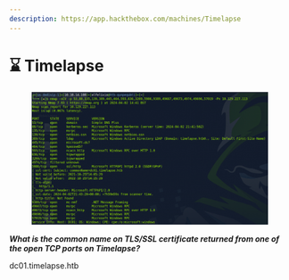 ```yaml
---
description: https://app.hackthebox.com/machines/Timelapse
---
```


# ⌛ Timelapse

<figure><img src="../../.gitbook/assets/image (12).png" alt=""><figcaption></figcaption></figure>

_**What is the common name on TLS/SSL certificate returned from one of the open TCP ports on Timelapse?**_

dc01.timelapse.htb

